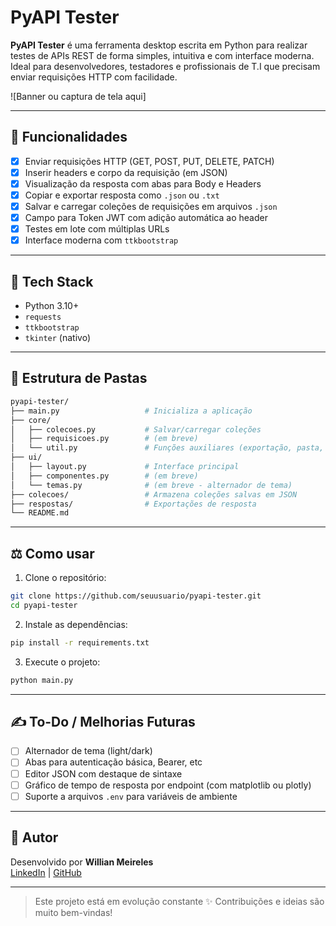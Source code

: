 # PyAPI Tester

**PyAPI Tester** é uma ferramenta desktop escrita em Python para realizar testes de APIs REST de forma simples, intuitiva e com interface moderna.
Ideal para desenvolvedores, testadores e profissionais de T.I que precisam enviar requisições HTTP com facilidade.

![Banner ou captura de tela aqui]

---

## 🚀 Funcionalidades

- [x] Enviar requisições HTTP (GET, POST, PUT, DELETE, PATCH)
- [x] Inserir headers e corpo da requisição (em JSON)
- [x] Visualização da resposta com abas para Body e Headers
- [x] Copiar e exportar resposta como `.json` ou `.txt`
- [x] Salvar e carregar coleções de requisições em arquivos `.json`
- [x] Campo para Token JWT com adição automática ao header
- [x] Testes em lote com múltiplas URLs
- [x] Interface moderna com `ttkbootstrap`

---

## 🧱 Tech Stack

- Python 3.10+
- `requests`
- `ttkbootstrap`
- `tkinter` (nativo)

---

## 📁 Estrutura de Pastas

```bash
pyapi-tester/
├── main.py                   # Inicializa a aplicação
├── core/
│   ├── colecoes.py           # Salvar/carregar coleções
│   ├── requisicoes.py        # (em breve)
│   └── util.py               # Funções auxiliares (exportação, pasta, nome de arquivo)
├── ui/
│   ├── layout.py             # Interface principal
│   ├── componentes.py        # (em breve)
│   └── temas.py              # (em breve - alternador de tema)
├── colecoes/                 # Armazena coleções salvas em JSON
├── respostas/                # Exportações de resposta
└── README.md
```

---

## ⚖️ Como usar

1. Clone o repositório:
```bash
git clone https://github.com/seuusuario/pyapi-tester.git
cd pyapi-tester
```

2. Instale as dependências:
```bash
pip install -r requirements.txt
```

3. Execute o projeto:
```bash
python main.py
```

---

## ✍️ To-Do / Melhorias Futuras

- [ ] Alternador de tema (light/dark)
- [ ] Abas para autenticação básica, Bearer, etc
- [ ] Editor JSON com destaque de sintaxe
- [ ] Gráfico de tempo de resposta por endpoint (com matplotlib ou plotly)
- [ ] Suporte a arquivos `.env` para variáveis de ambiente

---

## 🚀 Autor

Desenvolvido por **Willian Meireles**  
[LinkedIn](https://linkedin.com/in/willianmeireles) | [GitHub](https://github.com/wmeireles)

---

> Este projeto está em evolução constante ✨
> Contribuições e ideias são muito bem-vindas!

